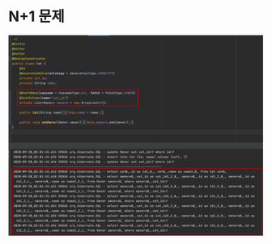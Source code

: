 # N+1 문제

![](../../.gitbook/assets/jpa-nplus1-cat.java-jpa-nplus1.main-2020-09-20-02-05-29.png)



